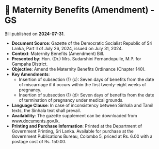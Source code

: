 # 📄  Maternity Benefits (Amendment) - GS

Bill published on **2024-07-31**.

- **Document Source**: Gazette of the Democratic Socialist Republic of Sri Lanka, Part II of July 26, 2024, issued on July 31, 2024.
- **Context**: Maternity Benefits (Amendment) Bill.
- **Presented by**: Hon. (Dr.) Mrs. Sudarshini Fernandopulle, M.P. for Gampaha District.
- **Objective**: Amend the Maternity Benefits Ordinance (Chapter 140).
- **Key Amendments**:
    - Insertion of subsection (1) (c): Seven days of benefits from the date of miscarriage if it occurs within the first twenty-eight weeks of pregnancy.
    - Insertion of subsection (1) (d): Seven days of benefits from the date of termination of pregnancy under medical grounds.
- **Language Clause**: In case of inconsistency between Sinhala and Tamil texts, the Sinhala text shall prevail.
- **Availability**: The gazette supplement can be downloaded from www.documents.gov.lk.
- **Printing and Purchase Information**: Printed at the Department of Government Printing, Sri Lanka. Available for purchase at the Government Publications Bureau, Colombo 5, priced at Rs. 6.00 with a postage cost of Rs. 150.00.
